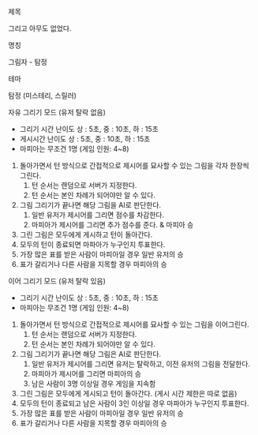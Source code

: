 제목

그리고 아무도 없었다. 



명칭

그림자 - 탐정



테마 

탐정 (미스테리, 스릴러)





자유 그리기 모드 (유저 탈락 없음)

- 그리기 시간 난이도  상 : 5초, 중 : 10초, 하 : 15초
- 게시시간 난이도 상 : 5초, 중 : 10초, 하 : 15초
- 마피아는 무조건 1명 (게임 인원: 4~8)



1. 돌아가면서 턴 방식으로 간접적으로 제시어를 묘사할 수 있는 그림을 각자 한장씩 그린다. 
   1. 턴 순서는 랜덤으로 서버가 지정한다. 
   2. 턴 순서는 본인 차례가 되어야만 알 수 있다. 
2. 그림 그리기가 끝나면 해당 그림을 AI로 판단한다. 
   1. 일반 유저가  제시어를 그리면 점수를 차감한다. 
   2. 마피아가 제시어를 그리면 추가 점수를 준다.  &  마피아 승
3. 그린 그림은 모두에게 게시하고 턴이 돌아간다. 
4. 모두의 턴이 종료되면 마파아가 누구인지 투표한다. 
5. 가장 많은 표를 받은 사람이 마피아일 경우 일반 유저의 승
6. 표가 갈리거나 다른 사람을 지목할 경우 마피아의 승 



이어 그리기 모드 (유저 탈락 있음)

- 그리기 시간 난이도  상 : 5초, 중 : 10초, 하 : 15초
- 마피아는 무조건 1명 (게임 인원: 4~8)



1. 돌아가면서 턴 방식으로 간접적으로 제시어를 묘사할 수 있는 그림을 이어그린다. 
   1. 턴 순서는 랜덤으로 서버가 지정한다. 
   2. 턴 순서는 본인 차례가 되어야만 알 수 있다. 
2. 그림 그리기가 끝나면 해당 그림은 AI로 판단한다. 
   1. 일반 유저가 제시어를 그리면 유저는 탈락하고, 이전 유저의 그림을 전달한다. 
   2. 마피아가 제시어를 그리면 마피아의 승 
   3. 남은 사람이 3명 이상일 경우 게임을 지속함
3. 그린 그림은 모두에게 게시되고 턴이 돌아간다. (게시 시간 제한은 따로 없음)
4. 모두의 턴이 종료되고 남은 사람이 3인 이상일 경우 마파아가 누구인지 투표한다. 
5. 가장 많은 표를 받은 사람이 마피아일 경우 일반 유저의 승
6. 표가 갈리거나 다른 사람을 지목할 경우 마피아의 승 

